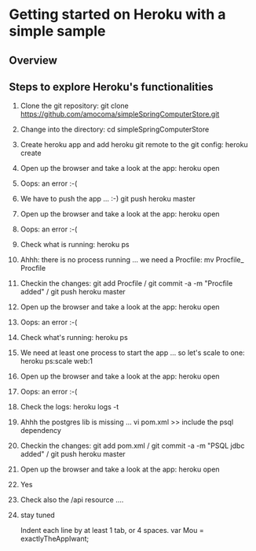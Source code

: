 # Getting started on Heroku with a simple sample
## Overview
## Steps to explore Heroku's functionalities
1. Clone the git repository: git clone https://github.com/amocoma/simpleSpringComputerStore.git
2. Change into the directory: cd simpleSpringComputerStore
3. Create heroku app and add heroku git remote to the git config: heroku create
4. Open up the browser and take a look at the app: heroku open
5. Oops: an error :-(
6. We have to push the app ... :-) git push heroku master
7. Open up the browser and take a look at the app: heroku open
8. Oops: an error :-(
9. Check what is running: heroku ps
10. Ahhh: there is no process running ... we need a Procfile: mv Procfile_ Procfile
11. Checkin the changes: git add Procfile / git commit -a -m "Procfile added" / git push heroku master
12. Open up the browser and take a look at the app: heroku open
13. Oops: an error :-(
14. Check what's running: heroku ps
15. We need at least one process to start the app ... so let's scale to one: heroku ps:scale web:1
16. Open up the browser and take a look at the app: heroku open
17. Oops: an error :-(
18. Check the logs: heroku logs -t
19. Ahhh the postgres lib is missing ... vi pom.xml >> include the psql dependency
20. Checkin the changes: git add pom.xml / git commit -a -m "PSQL jdbc added" / git push heroku master
21. Open up the browser and take a look at the app: heroku open
22. Yes
23. Check also the /api resource ....
24. stay tuned




	
	Indent each line by at least 1 tab, or 4 spaces.
    var Mou = exactlyTheAppIwant; 